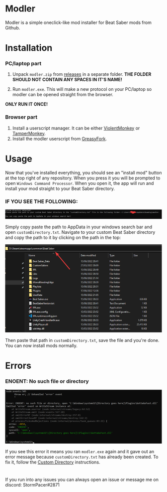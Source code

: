 # Modler
Modler is a simple oneclick-like mod installer for Beat Saber mods from Github.

# Installation
### PC/laptop part
1. Unpack `modler.zip` from [releases](https://github.com/StormPacer/Modler/releases/latest) in a separate folder. **THE FOLDER SHOULD NOT CONTAIN ANY SPACES IN IT'S NAME!**

2. Run `modler.exe`. This will make a new protocol on your PC/laptop so modler can be opened straight from the browser. 

**ONLY RUN IT ONCE!**
### Browser part
1. Install a userscript manager. It can be either [ViolentMonkey](https://violentmonkey.github.io/get-it/) or [TamperMonkey](https://www.tampermonkey.net/).
2. Install the modler userscript from [GreasyFork](https://greasyfork.org/en/scripts/446675-modler).

# Usage
Now that you've installed everything, you should see an "install mod" button at the top right of any repository. When you press it you will be prompted to open `Windows Command Processor`. When you open it, the app will run and install your mod straight to your Beat Saber directory.

### IF YOU SEE THE FOLLOWING:
![customDirectory](https://raw.githubusercontent.com/StormPacer/Modler/main/images/beatSaberDirectory.png)

Simply copy paste the path to AppData in your windows search bar and open `customDirectory.txt`. Navigate to your custom Beat Saber directory and copy the path to it by clicking on the path in the top:

![Path](https://raw.githubusercontent.com/StormPacer/Modler/main/images/path.png)

Then paste that path in `customDirectory.txt`, save the file and you're done. You can now install mods normally.

# Errors

### ENOENT: No such file or directory

![ENOENT](https://raw.githubusercontent.com/StormPacer/Modler/main/images/error.png)

If you see this error it means you ran `modler.exe` again and it gave out an error message because `customDirectory.txt` has already been created. To fix it, follow the [Custom Directory](https://github.com/StormPacer/Modler#if-you-see-the-following) instructions.

#

If you run into any issues you can always open an issue or message me on discord: StormPacer#2871
